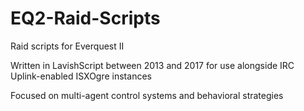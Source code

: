 # EQ2-Raid-Scripts
Raid scripts for Everquest II

Written in LavishScript between 2013 and 2017 for use alongside IRC Uplink-enabled ISXOgre instances

Focused on multi-agent control systems and behavioral strategies
